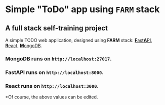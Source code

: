 # Simple "ToDo" app using `FARM` stack
## A full stack self-training project

A simple TODO web application, designed using **FARM** stack: [**F**ast**A**PI](https://fastapi.tiangolo.com/), [**R**eact](https://reactjs.org/docs/getting-started.html), [**M**ongoDB](https://www.mongodb.com/docs/).

### MongoDB runs on `http://localhost:27017`.
### FastAPI runs on `http://localhost:8000`.
### React runs on `http://localhost:3000`.

*Of course, the above values can be edited.
